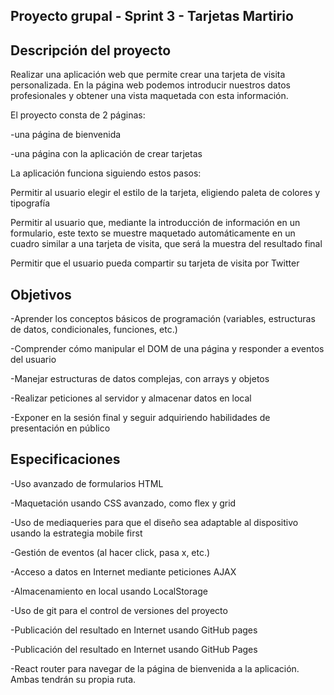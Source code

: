 Proyecto grupal - Sprint 3 - Tarjetas Martirio
------
Descripción del proyecto
-------
Realizar una aplicación web que permite crear una tarjeta de visita personalizada. En la página web podemos introducir nuestros datos profesionales y obtener una vista maquetada con esta información.

El proyecto consta de 2 páginas:

-una página de bienvenida

-una página con la aplicación de crear tarjetas

La aplicación funciona siguiendo estos pasos:

Permitir al usuario elegir el estilo de la tarjeta, eligiendo paleta de colores y tipografía

Permitir al usuario que, mediante la introducción de información en un formulario, este texto se muestre maquetado automáticamente en un cuadro similar a una tarjeta de visita, que será la muestra del resultado final

Permitir que el usuario pueda compartir su tarjeta de visita por Twitter

Objetivos
----------------
-Aprender los conceptos básicos de programación (variables, estructuras de datos, condicionales, funciones, etc.)

-Comprender cómo manipular el DOM de una página y responder a eventos del usuario

-Manejar estructuras de datos complejas, con arrays y objetos

-Realizar peticiones al servidor y almacenar datos en local

-Exponer en la sesión final y seguir adquiriendo habilidades de presentación en público

Especificaciones
---------
-Uso avanzado de formularios HTML

-Maquetación usando CSS avanzado, como flex y grid

-Uso de mediaqueries para que el diseño sea adaptable al dispositivo usando la estrategia mobile first

-Gestión de eventos (al hacer click, pasa x, etc.)

-Acceso a datos en Internet mediante peticiones AJAX

-Almacenamiento en local usando LocalStorage

-Uso de git para el control de versiones del proyecto

-Publicación del resultado en Internet usando GitHub pages


-Publicación del resultado en Internet usando GitHub Pages

-React router para navegar de la página de bienvenida a la aplicación. Ambas tendrán su propia ruta.
